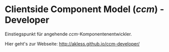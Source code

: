 # Clientside Component Model (_ccm_) - Developer
Einstiegspunkt für angehende _ccm_-Komponentenentwickler.

Hier geht's zur Webseite: http://akless.github.io/ccm-developer/
